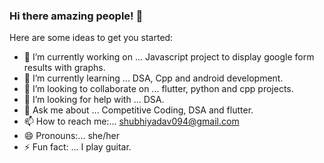 ### Hi there amazing people! 👋

Here are some ideas to get you started:

- 🔭 I’m currently working on ... Javascript project to display google form results with graphs.
- 🌱 I’m currently learning ... DSA, Cpp and android development.
- 👯 I’m looking to collaborate on ... flutter, python and cpp projects.
- 🤔 I’m looking for help with ... DSA.
- 💬 Ask me about ... Competitive Coding, DSA and flutter.
- 📫 How to reach me:... shubhiyadav094@gmail.com
- 😄 Pronouns:... she/her
- ⚡ Fun fact: ... I play guitar.

